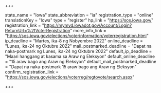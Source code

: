 +++

state_name = "Iowa"
state_abbreviation = "ia"
registration_type = "online"
translationKey = "Iowa"
type = "register"
hp_link = "https://sos.iowa.gov/"
registration_link = "https://mymvd.iowadot.gov/Account/Login?ReturnUrl=%2fVoterRegistration"
more_info_link = "https://sos.iowa.gov/elections/voterinformation/voterregistration.html"
ip_deadline = "Martes, ika-8 ng Nobyembre 2022"
online_deadline = "Lunes, ika-24 ng Oktubre 2022"
mail_postmarked_deadline = "Dapat na naka-postmark ng Lunes, ika-24 ng Oktubre 2022"
default_ip_deadline = "Maari hanggang at kasama sa  Araw ng Eleksyon"
default_online_deadline = "15 araw bago ang Araw ng Eleksyon"
default_mail_postmarked_deadline = "Dapat na naka-postmark  15 araw bago ang Araw ng Eleksyon"
confirm_registration_link = "https://sos.iowa.gov/elections/voterreg/regtovote/search.aspx"

+++